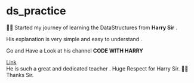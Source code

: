 # ds_practice
🙌😎
Started my journey of learning the DataStructures from __Harry Sir__ .

His explanation is very simple and easy to understand .

Go and Have a Look at his channel  **CODE WITH HARRY** 


[Link](https://youtu.be/5_5oE5lgrhw)  
He is such a great and dedicated teacher .
Huge Respect for Harry Sir. 🙌😉
Thanks Sir.
